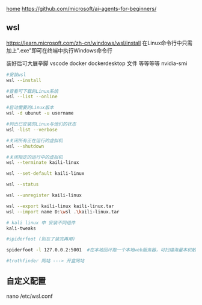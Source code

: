 [home](./AllForOne.MD)
https://github.com/microsoft/ai-agents-for-beginners/


## wsl
https://learn.microsoft.com/zh-cn/windows/wsl/install
在Linux命令行中只需加上".exe"即可在终端中执行Windows命令行

装好后可大展拳脚
vscode  docker  dockerdesktop 文件 等等等等
nvidia-smi

```bash
#安装wsl
wsl --install

#查看可下载的Linux系统
wsl --list --online

#启动需要的Linux版本
wsl -d ubunut -u username

#列出已安装的Linux与他们的状态
wsl -list --verbose

#关闭所有正在运行的虚拟机
wsl --shutdown

#关闭指定的运行中的虚拟机
wsl --terminate kaili-linux

wsl --set-default kaili-linux

wsl --status

wsl --unregister kaili-linux

wsl --export kaili-linux kaili-linux.tar
wsl --import name D:\wsl .\kaili-linux.tar
```



```bash
# kali linux 中 安装不同组件
kali-tweaks

#spiderfoot (别忘了装完再用)

spiderfoot -l 127.0.0.2:5001  #在本地回环跑一个本地web服务器，可扫描海量本机敏感个人信息

#truthfinder 网站 ---> 开盒网站

```


## 自定义配置

nano /etc/wsl.conf